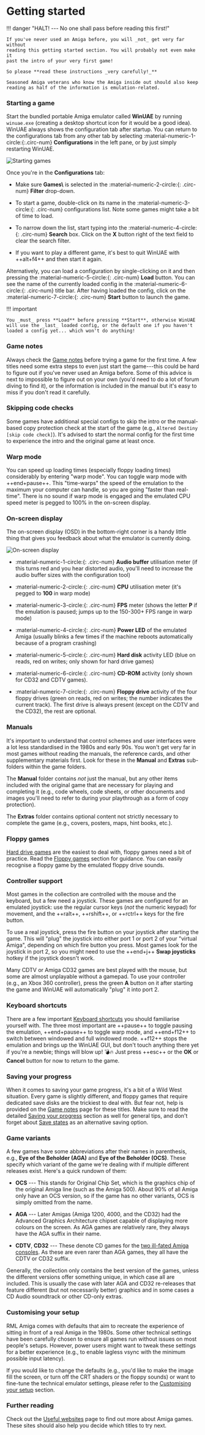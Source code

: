 # Getting started

!!! danger "HALT! --- No one shall pass before reading this first!"

    If you've never used an Amiga before, you will _not_ get very far without
    reading this getting started section. You will probably not even make it
    past the intro of your very first game!

    So please **read these instructions _very carefully!_**

    Seasoned Amiga veterans who know the Amiga inside out should also keep
    reading as half of the information is emulation-related.


### Starting a game

Start the bundled portable Amiga emulator called **WinUAE** by running
`winuae.exe` (creating a desktop shortcut icon for it would be a good idea).
WinUAE always shows the configuration tab after startup. You can return to the
configurations tab from any other tab by selecting
:material-numeric-1-circle:{:.circ-num} **Configurations** in the left pane,
or by just simply restarting WinUAE.

![Starting games](img/starting-games.png)

Once you're in the **Configurations** tab:

  - Make sure **Games\\** is selected in the :material-numeric-2-circle:{: .circ-num}
    **Filter** drop-down. 

  - To start a game, double-click on its name in the
    :material-numeric-3-circle:{: .circ-num} configurations list. Note some
    games might take a bit of time to load.

  - To narrow down the list, start typing into the
    :material-numeric-4-circle:{: .circ-num} **Search** box. Click on the **X**
    button right of the text field to clear the search filter.

  - If you want to play a different game, it's best to quit WinUAE with
    ++alt+f4++ and then start it again.

Alternatively, you can load a configuration by single-clicking on it and then
pressing the :material-numeric-5-circle:{: .circ-num} **Load** button. You can
see the name of the currently loaded config in the
:material-numeric-6-circle:{: .circ-num} title bar. After having loaded the
config, click on the :material-numeric-7-circle:{: .circ-num} **Start** button
to launch the game.

!!! important 

    You _must_ press **Load** before pressing **Start**, otherwise WinUAE
    will use the _last_ loaded config, or the default one if you haven't
    loaded a config yet... which won't do anything!


### Game notes

Always check the [Game notes](../game-notes/index.md) before trying a game for the
first time. A few titles need some extra steps to even just start the
game---this could be hard to figure out if you've never used an Amiga before.
Some of this advice is next to impossible to figure out on your own (you'd
need to do a lot of forum diving to find it), or the information is included
in the manual but it's easy to miss if you don't read it carefully.


### Skipping code checks

Some games have additional special configs to skip the intro or the
manual-based copy protection check at the start of the game (e.g., `Altered
Destiny [skip code check]`). It's advised to start the normal config for the
first time to experience the intro and the original game at least once.


### Warp mode 

You can speed up loading times (especially floppy loading times) considerably
by entering "warp mode". You can toggle warp mode with ++end+pause++. This
"time-warps" the speed of the emulation to the maximum your computer can
handle, so you are going "faster than real-time". There is no sound if warp
mode is engaged and the emulated CPU speed meter is pegged to 100% in the
on-screen display.


### On-screen display

The on-screen display (OSD) in the bottom-right corner is a handy little thing
that gives you feedback about what the emulator is currently doing.

  ![On-screen display](img/osd.png)

  - :material-numeric-1-circle:{: .circ-num} **Audio buffer** utilisation
    meter (if this turns red and you hear distorted audio, you'll need to
    increase the audio buffer sizes with the configuration tool)

  - :material-numeric-2-circle:{: .circ-num} **CPU** utilisation meter (it's
    pegged to **100** in warp mode)

  - :material-numeric-3-circle:{: .circ-num} **FPS** meter (shows the letter
    **P** if the emulation is paused; jumps up to the 150-300+ FPS range in
    warp mode)

  - :material-numeric-4-circle:{: .circ-num} **Power LED** of the emulated
    Amiga (usually blinks a few times if the machine reboots automatically
    because of a program crashing)

  - :material-numeric-5-circle:{: .circ-num} **Hard disk** activity LED
    (blue on reads, red on writes; only shown for hard drive games)

  - :material-numeric-6-circle:{: .circ-num} **CD-ROM** activity (only shown
    for CD32 and CDTV games).

  - :material-numeric-7-circle:{: .circ-num} **Floppy drive** activity of
    the four floppy drives (green on reads, red on writes; the number
    indicates the current track). The first drive is always present (except on
    the CDTV and the CD32), the rest are optional.


### Manuals

It's important to understand that control schemes and user interfaces were a
lot less standardised in the 1980s and early 90s. You won't get very far in
most games without reading the manuals, the reference cards, and other
supplementary materials first. Look for these in the **Manual** and **Extras**
sub-folders within the game folders.

The **Manual** folder contains *not* just the manual, but any other items
included with the original game that are necessary for playing and completing
it (e.g., code wheels, code sheets, or other documents and images you'll need
to refer to during your playthrough as a form of copy protection).

The **Extras** folder contains optional content not strictly necessary to
complete the game (e.g., covers, posters, maps, hint books, etc.).


### Floppy games

[Hard drive games](hard-drive-games.md) are the easiest to deal with, floppy
games need a bit of practice. Read the [Floppy games](floppy-games.md) section
for guidance. You can easily recognise a floppy game by the emulated floppy
drive sounds.


### Controller support

Most games in the collection are controlled with the mouse and the keyboard,
but a few need a joystick. These games are configured for an emulated
joystick: use the regular cursor keys (*not* the numeric keypad) for movement,
and the ++ralt++, ++rshift++, or ++rctrl++ keys for the fire button.

To use a real joystick, press the fire button on your joystick after starting
the game. This will "plug" the joystick into either port 1 or port 2 of your
"virtual Amiga", depending on which fire button you press. Most games look
for the joystick in port 2, so you might need to use the ++end+j++ **Swap
joysticks** hotkey if the joystick doesn't work.

Many CDTV or Amiga CD32 games are best played with the mouse, but some are
almost unplayable without a gamepad. To use your controller (e.g., an Xbox 360
controller), press the green **A** button on it after starting the game and
WinUAE will automatically "plug" it into port 2.


### Keyboard shortcuts

There are a few important [Keyboard
shortcuts](../appendices/keyboard-shortcuts.md) you should familiarise
yourself with. The three most important are ++pause++ to toggle pausing the
emulation, ++end+pause++ to toggle warp mode, and ++end+f12++ to switch
between windowed and full windowed mode. ++f12++ stops the emulation and
brings up the WinUAE GUI, but don't touch anything there yet if you're a
newbie; things will blow up! :bomb::fire: Just press ++esc++ or the **OK** or
**Cancel** button for now to return to the game.


### Saving your progress

When it comes to saving your game progress, it's a bit of a Wild West
situation. Every game is slightly different, and floppy games that require
dedicated save disks are the trickiest to deal with. But fear not, help is
provided on the [Game notes](../game-notes/index.md) page for these titles. Make
sure to read the detailed [Saving your
progress](floppy-games.md/#saving-your-progress) section as well for general
tips, and don't forget about [Save states](save-states.md) as an alternative
saving option.


### Game variants

A few games have some abbreviations after their names in parenthesis, e.g.,
**Eye of the Beholder (AGA)** and **Eye of the Beholder (OCS)**. These specify
which variant of the game we're dealing with if multiple different releases
exist. Here's a quick rundown of them:

- **OCS** --- This stands for Original Chip Set, which is the graphics chip
    of the original Amiga line (such as the Amiga 500). About 90% of all
    Amiga only have an OCS version, so if the game has no other variants, OCS
    is simply omitted from the name.

- **AGA** --- Later Amigas (Amiga 1200, 4000, and the CD32) had the Advanced
    Graphics Architecture chipset capable of displaying more colours on the
    screen. As AGA games are relatively rare, they always have the AGA suffix
    in their name.

- **CDTV**, **CD32** --- These denote CD games for the [two ill-fated Amiga
    consoles](cdtv-and-cd32-games.md). As these are even rarer than AGA games,
    they all have the CDTV or CD32 suffix.

Generally, the collection only contains the best version of the games, unless
the different versions offer something unique, in which case all are included.
This is usually the case with later AGA and CD32 re-releases that feature
different (but not necessarily better) graphics and in some cases a CD Audio
soundtrack or other CD-only extras.


### Customising your setup

RML Amiga comes with defaults that aim to recreate the experience of sitting
in front of a real Amiga in the 1980s. Some other technical settings have been
carefully chosen to ensure all games run without issues on most people's
setups. However, power users might want to tweak these settings for a better
experience (e.g., to enable lagless vsync with the minimum possible input
latency).

If you would like to change the defaults (e.g., you'd like to make the image
fill the screen, or turn off the CRT shaders or the floppy sounds) or want to
fine-tune the technical emulator settings, please refer to the [Customising
your setup](customising-your-setup.md) section.


### Further reading

Check out the [Useful websites](../appendices/useful-websites.md) page to find out more
about Amiga games. These sites should also help you decide which titles to try
next.
